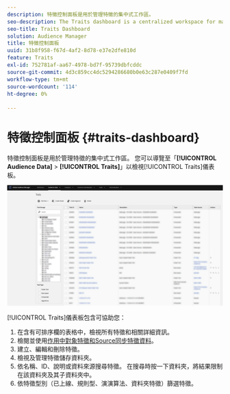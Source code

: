 ```yaml
---
description: 特徵控制面板是用於管理特徵的集中式工作區。
seo-description: The Traits dashboard is a centralized workspace for managing traits.
seo-title: Traits Dashboard
solution: Audience Manager
title: 特徵控制面板
uuid: 31b8f958-f67d-4af2-8d78-e37e2dfe810d
feature: Traits
exl-id: 752781af-aa67-4978-bd7f-95739dbfcddc
source-git-commit: 4d3c859cc4dc5294286680b0e63c287e0409f7fd
workflow-type: tm+mt
source-wordcount: '114'
ht-degree: 0%

---
```


# 特徵控制面板 {#traits-dashboard}

特徵控制面板是用於管理特徵的集中式工作區。 您可以導覽至「**[!UICONTROL Audience Data]** > **[!UICONTROL Traits]**」以檢視[!UICONTROL Traits]儀表板。

![](assets/traits-dashboard.png)

<!-- c_tb_dashboard.xml -->

[!UICONTROL Traits]儀表板包含可協助您：

1. 在含有可排序欄的表格中，檢視所有特徵和相關詳細資訊。
2. 檢閱並使用[作用中對象特徵和Source同步特徵資料](../../features/traits/client-activity-synced-audience-traits.md)。
3. 建立、編輯和刪除特徵。
4. 檢視及管理特徵儲存資料夾。
5. 依名稱、ID、說明或資料來源搜尋特徵。 在搜尋時按一下資料夾，將結果限制在該資料夾及其子資料夾中。
6. 依特徵型別（已上線、規則型、演演算法、資料夾特徵）篩選特徵。
